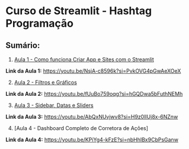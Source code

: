 # Curso de Streamlit - Hashtag Programação

## Sumário:

1. [Aula 1 - Como funciona Criar App e Sites com o Streamlit](aula1_hastag.md)

**Link da Aula 1:** https://youtu.be/NsjA-c8596k?si=PvkOVG4pGwAeXOeX

2. [Aula 2 - Filtros e Gráficos](aula2_hastag.md)

**Link da Aula 2:** https://youtu.be/fUuBo759oqg?si=hGQDwa5bFuthNEMh

3. [Aula 3 - Sidebar, Datas e Sliders](aula3_hastag.md)

**Link da Aula 3:** https://youtu.be/AbQxNUvjwv8?si=H9z0lIUj8x-6NZnw

4. [Aula 4 - Dashboard Completo de Corretora de Ações]

**Link da Aula 4:** https://youtu.be/KPiYg4-kFzE?si=nbHhIBx9CbPsGanw